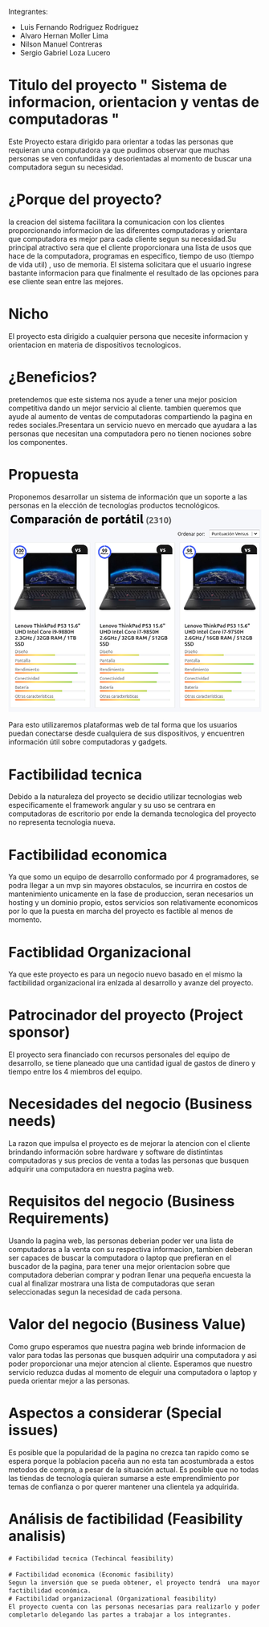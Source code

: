 Integrantes:
* Luis Fernando Rodriguez Rodriguez  
* Alvaro Hernan Moller Lima
* Nilson Manuel Contreras 
* Sergio Gabriel Loza Lucero
# Titulo del proyecto " Sistema de informacion, orientacion y ventas de computadoras "

Este Proyecto estara dirigido para orientar a todas las personas que requieran una computadora 
ya que pudimos observar que muchas personas se ven confundidas y desorientadas al momento de buscar una computadora segun su necesidad. 

# ¿Porque del proyecto?
la creacion del sistema facilitara la comunicacion con los clientes proporcionando informacion de las diferentes computadoras y orientara que computadora es mejor para cada cliente segun su necesidad.Su principal atractivo sera que el cliente proporcionara una lista de usos que hace de la computadora, programas en especifico, tiempo de uso (tiempo de vida util) , uso de memoria. El sistema solicitara que el usuario ingrese bastante informacion para que finalmente el 
resultado de las opciones para ese cliente sean entre las mejores. 

# Nicho
El proyecto esta dirigido a cualquier persona que necesite informacion y orientacion en materia de dispositivos tecnologicos.

# ¿Beneficios?
pretendemos que este sistema nos ayude a tener una mejor posicion competitiva dando un mejor servicio al cliente.
tambien queremos que ayude al aumento de ventas de computadoras compartiendo la pagina en redes sociales.Presentara un servicio nuevo en mercado que ayudara a las personas que necesitan una computadora pero no tienen nociones sobre los componentes.

# Propuesta
Proponemos desarrollar un sistema de información que un soporte a las personas en la elección de tecnologías productos tecnológicos. 
![](ejemplo.png)

Para esto utilizaremos plataformas web de tal forma que los usuarios puedan conectarse desde cualquiera de sus dispositivos, y encuentren información útil sobre computadoras y gadgets. 


# Factibilidad tecnica
Debido a la naturaleza del proyecto se decidio utilizar tecnologias web especificamente el framework angular y su uso se centrara en computadoras de escritorio por ende la demanda tecnologica del proyecto no representa tecnologia nueva.
# Factibilidad economica
Ya que somo un equipo de desarrollo conformado por 4 programadores, se podra llegar a un mvp sin mayores obstaculos, se incurrira en costos de mantenimiento unicamente en la fase de produccion, seran necesarios un hosting y un dominio propio, estos servicios son relativamente economicos por lo que la puesta en marcha del proyecto es factible al menos de momento. 
# Factiblidad Organizacional
Ya que este proyecto es para un negocio nuevo basado en el mismo la factibilidad organizacional ira enlzada al desarrollo y avanze del proyecto.
# Patrocinador del proyecto (Project sponsor)
El proyecto sera financiado con recursos personales del equipo de desarrollo, se tiene planeado que una cantidad igual de gastos de dinero y tiempo entre los 4 miembros del equipo.

# Necesidades del negocio (Business needs)
La razon que impulsa el proyecto es de mejorar la atencion con el cliente brindando información sobre hardware y software de distintintas computadoras y sus precios de venta a todas las personas que busquen adquirir una computadora en nuestra pagina web. 

# Requisitos del negocio (Business Requirements)
Usando la pagina web, las personas deberian poder ver una lista de computadoras a la venta con su respectiva informacion, tambien deberan ser capaces de buscar la computadora o laptop que prefieran en el buscador de la pagina, para tener una mejor orientacion sobre que computadora deberian comprar y podran llenar una pequeña encuesta la cual al finalizar mostrara una lista de computadoras que seran seleccionadas segun la necesidad de cada persona. 

# Valor del negocio (Business Value)
Como grupo esperamos que nuestra pagina web brinde informacion de valor para todas las personas que busquen adquirir una computadora y asi poder proporcionar una mejor atencion al cliente.
Esperamos que nuestro servicio reduzca dudas al momento de eleguir una computadora o laptop y pueda orientar mejor a las personas.

# Aspectos a considerar (Special issues)
Es posible que la popularidad de la pagina no crezca tan rapido como se espera porque la poblacion paceña aun no esta tan acostumbrada a estos metodos de compra, a pesar de la situación actual.
Es posible que no todas las tiendas de tecnología quieran sumarse a este emprendimiento por temas de confianza o por querer mantener una clientela ya adquirida.

# Análisis de factibilidad (Feasibility analisis)
    # Factibilidad tecnica (Techincal feasibility)

    # Factibilidad economica (Economic fasibility)
    Segun la inversión que se pueda obtener, el proyecto tendrá  una mayor factibilidad económica.
    # Factibilidad organizacional (Organizational feasibility)
    El proyecto cuenta con las personas necesarias para realizarlo y poder completarlo delegando las partes a trabajar a los integrantes.
